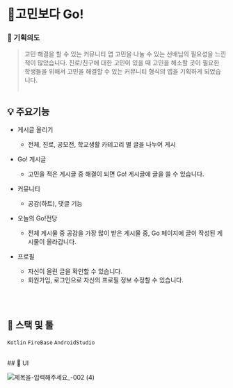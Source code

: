 # 🏃고민보다 Go!


### 🧐 기획의도
> 고민 해결을 할 수 있는 커뮤니티 앱
고민을 나눌 수 있는 선배님의 필요성을 느낀적이 많았습니다.
진로/친구에 대한 고민이 있을 때 고민을 해소할 곳이 필요한 학생들을 위해서
고민을 해결할 수 있는 커뮤니티 형식의 앱을 기획하게 되었습니다.
<br><br>


## 💡 주요기능
- 게시글 올리기
    - 전체, 진로, 공모전, 학교생활 카테고리 별 글을 나누어 게시
    
- Go! 게시글
    - 고민을 적은 게시글 중 해결이 되면 Go! 게시글에 글을 쓸 수 있습니다.
    
- 커뮤니티
    - 공감(하트), 댓글 기능
    
- 오늘의 Go!전당
    - 전체 게시물 중 공감을 가장 많이 받은 게시물 중, Go 페이지에 글이 작성된 게시물이 올라갑니다.
    
- 프로필
    - 자신이 올린 글을 확인할 수 있습니다.
    - 회원가입, 로그인으로 자신의 프로필 정보 수정할 수 있습니다.

<br><br>

## 🔨 스택 및 툴
`Kotlin` `FireBase` `AndroidStudio`

<br>
## 📁 UI

![제목을-입력해주세요_-002 (4)](https://user-images.githubusercontent.com/83990943/228287541-516b5be0-2539-4847-9f1f-ec8d6ef6bbd7.png)
